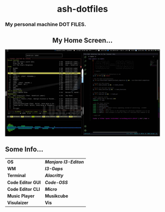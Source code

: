 <h1 align="center">ash-dotfiles</h1>

<h3 align="left">My personal machine DOT FILES.</h3>

<h2 align="center">My Home Screen...</h2>

<img align="center" src="https://raw.githubusercontent.com/ASHWIN990/ash-dotfiles/main/.config/home-screen.png">

<h2 align="left">Some Info...</h2>

<table>
<tr>
    <td><b>OS</b></td>
    <td><b><i>Manjaro I3-Editon</i></b></td>
</tr>
<tr>
    <td><b>WM</b></td>
    <td><b><i>I3-Gaps</i></b></td>
</tr>
<tr>
    <td><b>Terminal</b></td>
    <td><b><i>Alacritty</i></b></td>
</tr>
<tr>
    <td><b>Code Editor GUI</b></td>
    <td><b><i>Code-OSS</i></b></td>
</tr>
<tr>
    <td><b>Code Editor CLI</b></td>
    <td><b><i>Micro</i></b></td>
</tr>
<tr>
    <td><b>Music Player</b></td>
    <td><b><i></i>Musikcube</b></td>
</tr>
<tr>
    <td><b>Visulaizer</b></td>
    <td><b><i></i>Vis</b></td>
</tr>
</table>